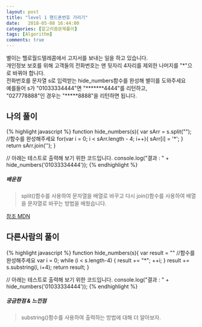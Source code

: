 ```yaml
---
layout: post
title: "level 1 핸드폰번호 가리기"
date:   2018-05-08 16:44:00
categories: [알고리즘문제풀이]
tags: [Algorithm]
comments: true
---
```

별이는 헬로월드텔레콤에서 고지서를 보내는 일을 하고 있습니다.  
개인정보 보호를 위해 고객들의 전화번호는 맨 뒷자리 4자리를 제외한 나머지를 "*"으로 바꿔야 합니다.  
전화번호를 문자열 s로 입력받는 hide_numbers함수를 완성해 별이를 도와주세요  
예를들어 s가 "01033334444"면 "*******4444"를 리턴하고,  
"027778888"인 경우는 "*****8888"을 리턴하면 됩니다.  
  
<!--more-->  
## 나의 풀이  
{% highlight javascript %}
function hide_numbers(s){
  var sArr = s.split("");
  //함수를 완성해주세요
  for(var i = 0; i < sArr.length - 4; i++){
    sArr[i] = '*';
  }
  return sArr.join('');
}

// 아래는 테스트로 출력해 보기 위한 코드입니다.
console.log("결과 : " + hide_numbers('01033334444'));
{% endhighlight %}
  
##### 배운점  
> split()함수를 사용하여 문자열을 배열로 바꾸고 다시 join()함수를 사용하여 배열을 문자열로 바꾸는 방법을 배웠습니다.  
  
[참조 MDN](https://developer.mozilla.org/ko/docs/Web/JavaScript/Reference/Global_Objects/Array/join)
  
## 다른사람의 풀이  
  
{% highlight javascript %}
function hide_numbers(s){
  var result = ""
  //함수를 완성해주세요
  var i = 0;
  while (i < s.length-4)
  { 
    result += "*";
    ++i;
  }
  result += s.substring(i, i+4);
  return result;
}

// 아래는 테스트로 출력해 보기 위한 코드입니다.
console.log("결과 : " + hide_numbers('01033334444'));
{% endhighlight %}
  
##### 궁금한점 & 느낀점  
> substring()함수를 사용하여 출력하는 방법에 대해 더 알아보자.
